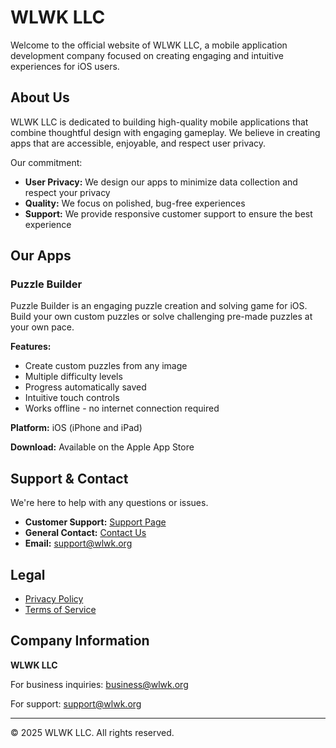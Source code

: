 # WLWK LLC

Welcome to the official website of WLWK LLC, a mobile application development company focused on creating engaging and intuitive experiences for iOS users.

## About Us

WLWK LLC is dedicated to building high-quality mobile applications that combine thoughtful design with engaging gameplay. We believe in creating apps that are accessible, enjoyable, and respect user privacy.

Our commitment:
- **User Privacy:** We design our apps to minimize data collection and respect your privacy
- **Quality:** We focus on polished, bug-free experiences
- **Support:** We provide responsive customer support to ensure the best experience

## Our Apps

### Puzzle Builder

Puzzle Builder is an engaging puzzle creation and solving game for iOS. Build your own custom puzzles or solve challenging pre-made puzzles at your own pace.

**Features:**
- Create custom puzzles from any image
- Multiple difficulty levels
- Progress automatically saved
- Intuitive touch controls
- Works offline - no internet connection required

**Platform:** iOS (iPhone and iPad)

**Download:** Available on the Apple App Store

## Support & Contact

We're here to help with any questions or issues.

- **Customer Support:** [Support Page](support.md)
- **General Contact:** [Contact Us](contact.md)
- **Email:** support@wlwk.org

## Legal

- [Privacy Policy](privacy.md)
- [Terms of Service](terms.md)

## Company Information

**WLWK LLC**

For business inquiries: business@wlwk.org

For support: support@wlwk.org

---

© 2025 WLWK LLC. All rights reserved.
